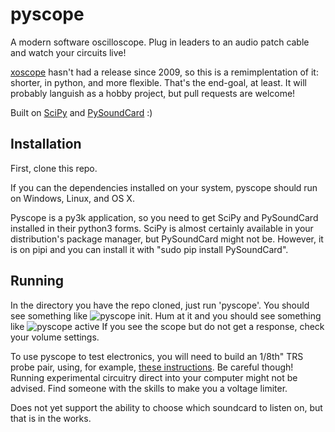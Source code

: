 # pyscope

A modern software oscilloscope. Plug in leaders to an audio patch cable and watch your circuits live!

[xoscope](http://xoscope.sourceforge.net/) hasn't had a release since 2009,
so this is a remimplentation of it: shorter, in python, and more flexible. That's the end-goal, at least. It will probably languish as a hobby project, but pull requests are welcome!

Built on [SciPy](http://scipy.org) and [PySoundCard](https://github.com/bastibe/PySoundCard/) :)

## Installation

First, clone this repo.

If you can the dependencies installed on your system, pyscope should run on Windows, Linux, and OS X.

Pyscope is a py3k application, so you need to get SciPy and PySoundCard installed in their python3 forms.
SciPy is almost certainly available in your distribution's package manager, but
PySoundCard might not be. However, it is on pipi and you can install it with "sudo pip install PySoundCard".

## Running

In the directory you have the repo cloned, just run 'pyscope'. You should see something like
![pyscope init](TODO).
Hum at it and you should see something like
![pyscope active](TODO)
If you see the scope but do not get a response, check your volume settings.

To use pyscope to test electronics, you will need to build an 1/8th" TRS probe pair, using, for example,
[these instructions](http://www.yann.com/en/diy-turn-your-gnulinux-computer-into-a-free-oscilloscope-29/09/2010.html).
Be careful though! Running experimental circuitry direct into your computer might not be advised.
Find someone with the skills to make you a voltage limiter.

Does not yet support the ability to choose which soundcard to listen on, but that is in the works.


